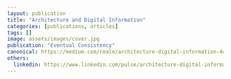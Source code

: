 ```yaml
---
layout: publication
title: "Architecture and Digital Information"
categories: [publications, articles]
tags: []
image: assets/images/cover.jpg
publication: "Eventual Consistency"
canonical: https://medium.com/reale/architecture-digital-information-4c95fd2c6233
others:
  linkedin: https://www.linkedin.com/pulse/architecture-digital-information-roberto-reale/
---
```

